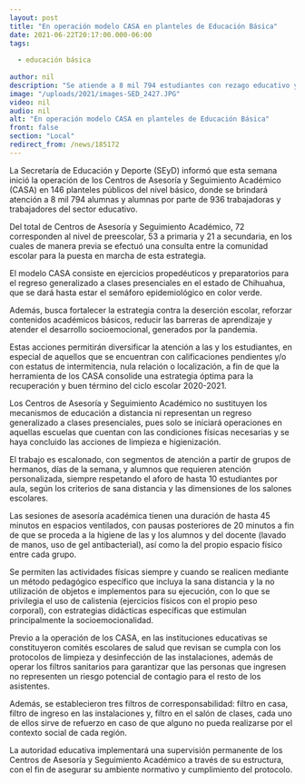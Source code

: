 ```yaml
---
layout: post
title: "En operación modelo CASA en planteles de Educación Básica"
date: 2021-06-22T20:17:00.000-06:00
tags:
  
  - educación básica
  
author: nil
description: "Se atiende a 8 mil 794 estudiantes con rezago educativo y socioemocional en 146 planteles de preescolar, primaria y secundaria"
image: "/uploads/2021/images-SED_2427.JPG"
video: nil
audio: nil
alt: "En operación modelo CASA en planteles de Educación Básica"
front: false
section: "Local"
redirect_from: /news/185172
---
```


La Secretaría de Educación y Deporte (SEyD) informó que esta semana inició la operación de los Centros de Asesoría y Seguimiento Académico (CASA) en 146 planteles públicos del nivel básico, donde se brindará atención a 8 mil 794 alumnas y alumnas por parte de 936 trabajadoras y trabajadores del sector educativo.

 

Del total de Centros de Asesoría y Seguimiento Académico, 72 corresponden al nivel de preescolar, 53 a primaria y 21 a secundaria, en los cuales de manera previa se efectuó una consulta entre la comunidad escolar para la puesta en marcha de esta estrategia.

 

El modelo CASA consiste en ejercicios propedéuticos y preparatorios para el regreso generalizado a clases presenciales en el estado de Chihuahua, que se dará hasta estar el semáforo epidemiológico en color verde.

 

Además,  busca fortalecer la estrategia contra la deserción escolar, reforzar contenidos académicos básicos, reducir las barreras de aprendizaje y atender el desarrollo socioemocional, generados por la pandemia.

 

Estas acciones permitirán diversificar la atención a las y los estudiantes, en especial de aquellos que se encuentran con calificaciones pendientes y/o con estatus de intermitencia, nula relación o localización, a fin de que la herramienta de los CASA consolide una estrategia óptima para la recuperación y buen término del ciclo escolar 2020-2021.

                                        

Los Centros de Asesoría y Seguimiento Académico no sustituyen los mecanismos de educación a distancia ni representan un regreso generalizado a clases presenciales, pues solo se iniciará operaciones en aquellas escuelas que cuentan con las condiciones físicas necesarias y se haya concluido las acciones de limpieza e higienización.

 

El trabajo es escalonado, con segmentos de atención a partir de grupos de hermanos, días de la semana, y alumnos que requieren atención personalizada, siempre respetando el aforo de hasta 10 estudiantes por aula, según los criterios de sana distancia y las dimensiones de los salones escolares.

 

Las sesiones de asesoría académica tienen una duración de hasta 45 minutos en espacios ventilados, con pausas posteriores de 20 minutos a fin de que se proceda a la higiene de las y los alumnos y del docente (lavado de manos, uso de gel antibacterial), así como la del propio espacio físico entre cada grupo.

 

Se permiten las actividades físicas siempre y cuando se realicen mediante un método pedagógico específico que incluya la sana distancia y la no utilización de objetos e implementos para su ejecución, con lo que se privilegia el uso de calistenia (ejercicios físicos con el propio peso corporal), con estrategias didácticas específicas que estimulan principalmente la socioemocionalidad.

 

Previo a la operación de los CASA, en las instituciones educativas se constituyeron comités escolares de salud que revisan se cumpla con los protocolos de limpieza y desinfección de las instalaciones, además de operar los filtros sanitarios para garantizar que las personas que ingresen no representen un riesgo potencial de contagio para el resto de los asistentes.

 

Además, se establecieron tres filtros de corresponsabilidad: filtro en casa, filtro de ingreso en las instalaciones y, filtro en el salón de clases, cada uno de ellos sirve de refuerzo en caso de que alguno no pueda realizarse por el contexto social de cada región.

 

La autoridad educativa implementará una supervisión permanente de los Centros de Asesoría y Seguimiento Académico a través de su estructura, con el fin de asegurar su ambiente normativo y cumplimiento del protocolo.